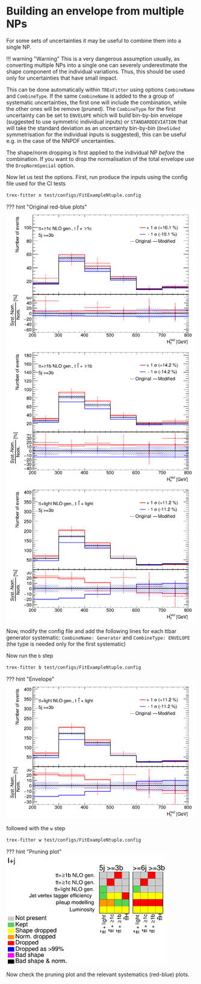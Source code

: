 # Building an envelope from multiple NPs

For some sets of uncertainties it may be useful to combine them into a single NP.

!!! warning "Warning"
    This is a very dangerous assumption usually, as converting multiple NPs into a single one can severely underestimate the shape component of the individual variations. Thus, this should be used only for uncertainties that have small impact.

This can be done automatically within `TRExFitter` using options `CombineName` and `CombineType`.
If the same `CombineName` is added to the a group of systematic uncertainties, the first one will include the combination, while the other ones will be remove (pruned).
The `CombineType` for the first uncertainty can be set to `ENVELOPE` which will build bin-by-bin envelope (suggested to use symmetric individual inputs) or `STANDARDDEVIATION` that will take the standard deviation as an uncertainty bin-by-bin (`OneSided` symmetrisation for the individual inputs is suggested), this can be useful e.g. in the case of the NNPDF uncertainties.

The shape/norm dropping is first applied to the individual NP _before_ the combination.
If you want to drop the normalisation of the total envelope use the `DropNormSpecial` option.

Now let us test the options.
First, run produce the inputs using the config file used for the CI tests

```bash
trex-fitter n test/configs/FitExampleNtuple.config
```

??? hint "Original red-blue plots"
    ![ttc](../img/BasicTutorial2020/ljets_5j3b_HT_ttc_ttc_Gen.png)
    ![ttb](../img/BasicTutorial2020/ljets_5j3b_HT_ttb_ttb_Gen.png)
    ![ttlight](../img/BasicTutorial2020/ljets_5j3b_HT_ttlight_ttlight_Gen.png)

Now, modify the config file and add the following lines for each ttbar generator systematic: `CombineName: Generator` and `CombineType: ENVELOPE` (the type is needed only for the first systematic)

Now run the `b` step

```bash
trex-fitter b test/configs/FitExampleNtuple.config
```

??? hint "Envelope"
    ![envelope](../img/BasicTutorial2020/ljets_5j3b_HT_ttlight_ttlight_Gen_Envelope.png)

followed with the `w` step

```bash
trex-fitter w test/configs/FitExampleNtuple.config
```

??? hint "Pruning plot"
    ![pruning](../img/BasicTutorial2020/Pruning.png)

Now check the pruning plot and the relevant systematics (red-blue) plots. 
